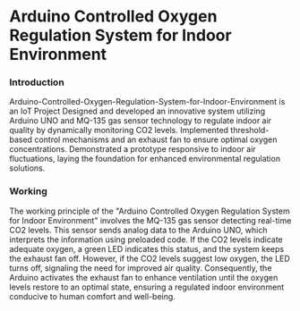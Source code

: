 # Arduino Controlled Oxygen Regulation System for Indoor Environment
### Introduction
Arduino-Controlled-Oxygen-Regulation-System-for-Indoor-Environment is an IoT Project Designed and developed an innovative system utilizing Arduino UNO and MQ-135 gas sensor technology to regulate indoor air quality by dynamically monitoring CO2 levels. 
Implemented threshold-based control mechanisms and an exhaust fan to ensure optimal oxygen concentrations. 
Demonstrated a prototype responsive to indoor air fluctuations, laying the foundation for enhanced environmental regulation solutions.

### Working
The working principle of the "Arduino Controlled Oxygen Regulation System for Indoor Environment" involves the MQ-135 gas sensor detecting real-time CO2 levels. This sensor sends analog data to the Arduino UNO, which interprets the information using preloaded code. If the CO2 levels indicate adequate oxygen, a green LED indicates this status, and the system keeps the exhaust fan off. However, if the CO2 levels suggest low oxygen, the LED turns off, signaling the need for improved air quality. Consequently, the Arduino activates the exhaust fan to enhance ventilation until the oxygen levels restore to an optimal state, ensuring a regulated indoor environment conducive to human comfort and well-being.




